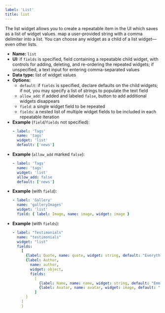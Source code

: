 ```yaml
---
label: 'List'
title: list
---
```


The list widget allows you to create a repeatable item in the UI which saves as a list of widget values. map a user-provided string with a comma delimiter into a list. You can choose any widget as a child of a list widget—even other lists.

- **Name:** `list`
- **UI:** if `fields` is specified, field containing a repeatable child widget, with controls for adding, deleting, and re-ordering the repeated widgets; if unspecified, a text input for entering comma-separated values
- **Data type:** list of widget values
- **Options:**
  - `default`: if `fields` is specified, declare defaults on the child widgets; if not, you may specify a list of strings to populate the text field
  - `allow_add`: if added and labeled `false`, button to add additional widgets disappears
  - `field`: a single widget field to be repeated
  - `fields`: a nested list of multiple widget fields to be included in each repeatable iteration
- **Example** (`field`/`fields` not specified):
  ```yaml
  - label: 'Tags'
    name: 'tags'
    widget: 'list'
    default: ['news']
  ```
- **Example** (`allow_add` marked `false`):
  ```yaml
  - label: 'Tags'
    name: 'tags'
    widget: 'list'
    allow_add: false
    default: ['news']
  ```
- **Example** (with `field`):
  ```yaml
  - label: 'Gallery'
    name: 'galleryImages'
    widget: 'list'
    field: { label: Image, name: image, widget: image }
  ```
- **Example** (with `fields`):
  ```yaml
  - label: "Testimonials"
    name: "testimonials"
    widget: "list"
    fields:
      [
        {label: Quote, name: quote, widget: string, default: "Everything is awesome!"},
        {label: Author,
          name: author,
          widget: object,
          fields:
            [
              {label: Name, name: name, widget: string, default: "Emmet"},
              {label: Avatar, name: avatar, widget: image, default: "/img/emmet.jpg"}
            ]
        }
      ]
      }
  ```
